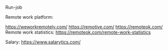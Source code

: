 Run-job

Remote work platform:

https://weworkremotely.com/
https://remotive.com/
https://remoteok.com/
Remote work statistics: https://remoteok.com/remote-work-statistics

Salary: https://www.salarytics.com/
